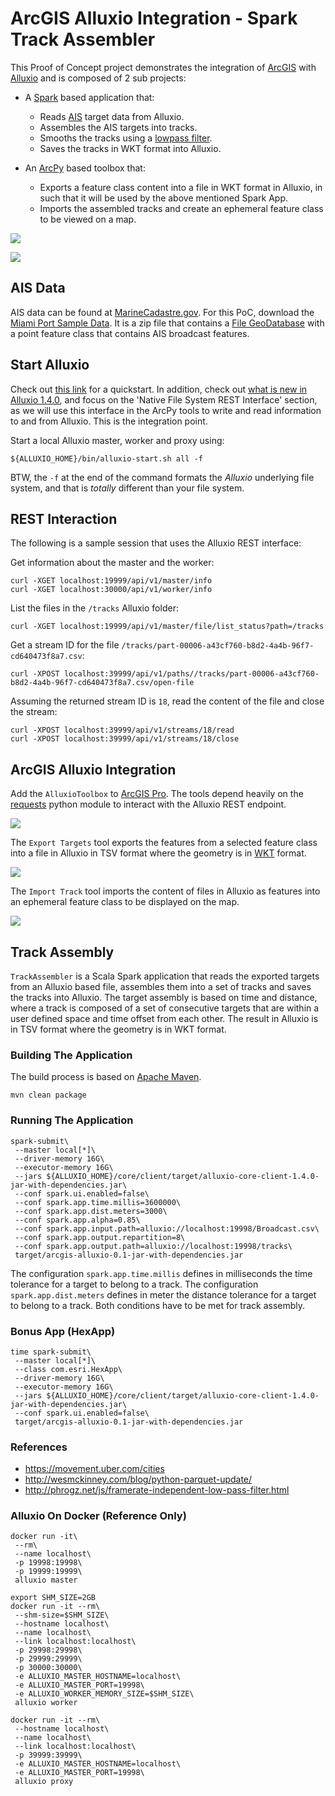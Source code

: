 # ArcGIS Alluxio Integration - Spark Track Assembler

This Proof of Concept project demonstrates the integration of [ArcGIS](https://pro.arcgis.com/en/pro-app/) with [Alluxio](http://www.alluxio.org/) and is composed of 2 sub projects:

- A [Spark](http://spark.apache.org/) based application that:
    - Reads [AIS](https://en.wikipedia.org/wiki/Automatic_identification_system) target data from Alluxio.
    - Assembles the AIS targets into tracks.
    - Smooths the tracks using a [lowpass filter](http://phrogz.net/js/framerate-independent-low-pass-filter.html).
    - Saves the tracks in WKT format into Alluxio.

- An [ArcPy](http://pro.arcgis.com/en/pro-app/arcpy/get-started/what-is-arcpy-.htm) based toolbox that:
    - Exports a feature class content into a file in WKT format in Alluxio, in such that it will be used by the above mentioned Spark App.
    - Imports the assembled tracks and create an ephemeral feature class to be viewed on a map.

![](media/integration.png)

![](media/pro.png)

## AIS Data

AIS data can be found at [MarineCadastre.gov](https://marinecadastre.gov/ais/).  For this PoC, download the [Miami Port Sample Data](ftp://ftp.coast.noaa.gov/temp/MarineCadastre/AIS.SampleData.zip).  It is a zip file that contains a [File GeoDatabase](http://desktop.arcgis.com/en/arcmap/10.3/manage-data/administer-file-gdbs/file-geodatabases.htm) with a point feature class that contains AIS broadcast features.

## Start Alluxio

Check out [this link](http://www.alluxio.org/docs/1.4/en/Getting-Started.html) for a quickstart. In addition, check out [what is new in Alluxio 1.4.0](https://alluxio.com/blog/whats-new-in-alluxio-140), and focus on the 'Native File System REST Interface' section, as we will use this interface in the ArcPy tools to write and read information to and from Alluxio. This is the integration point.

Start a local Alluxio master, worker and proxy using:

```
${ALLUXIO_HOME}/bin/alluxio-start.sh all -f
```

BTW, the `-f` at the end of the command formats the _Alluxio_ underlying file system, and that is _totally_ different than your file system.

## REST Interaction

The following is a sample session that uses the Alluxio REST interface:

Get information about the master and the worker:

```
curl -XGET localhost:19999/api/v1/master/info
curl -XGET localhost:30000/api/v1/worker/info
```

List the files in the `/tracks` Alluxio folder:

```
curl -XGET localhost:19999/api/v1/master/file/list_status?path=/tracks
```

Get a stream ID for the file `/tracks/part-00006-a43cf760-b8d2-4a4b-96f7-cd640473f8a7.csv`:

```
curl -XPOST localhost:39999/api/v1/paths//tracks/part-00006-a43cf760-b8d2-4a4b-96f7-cd640473f8a7.csv/open-file
```

Assuming the returned stream ID is `18`, read the content of the file and close the stream:

```
curl -XPOST localhost:39999/api/v1/streams/18/read
curl -XPOST localhost:39999/api/v1/streams/18/close
```

## ArcGIS Alluxio Integration

Add the `AlluxioToolbox` to [ArcGIS Pro](https://pro.arcgis.com/en/pro-app). The tools depend heavily on the [requests](http://docs.python-requests.org/en/master/) python module to interact with the Alluxio REST endpoint.

![](media/toolbox.png)

The `Export Targets` tool exports the features from a selected feature class into a file in Alluxio in TSV format where the geometry is in [WKT](https://en.wikipedia.org/wiki/Well-known_text) format.

![](media/export.png)

The `Import Track` tool imports the content of files in Alluxio as features into an ephemeral feature class to be displayed on the map.

![](media/import.png)

## Track Assembly

`TrackAssembler` is a Scala Spark application that reads the exported targets from an Alluxio based file, assembles them into a set of tracks and saves the tracks into Alluxio.  The target assembly is based on time and distance, where a track is composed of a set of consecutive targets that are within a user defined space and time offset from each other.  The result in Alluxio is in TSV format where the geometry is in WKT format.

### Building The Application

The build process is based on [Apache Maven](https://maven.apache.org/).

```
mvn clean package
```

### Running The Application

```
spark-submit\
 --master local[*]\
 --driver-memory 16G\
 --executor-memory 16G\
 --jars ${ALLUXIO_HOME}/core/client/target/alluxio-core-client-1.4.0-jar-with-dependencies.jar\
 --conf spark.ui.enabled=false\
 --conf spark.app.time.millis=3600000\
 --conf spark.app.dist.meters=3000\
 --conf spark.app.alpha=0.85\
 --conf spark.app.input.path=alluxio://localhost:19998/Broadcast.csv\
 --conf spark.app.output.repartition=8\
 --conf spark.app.output.path=alluxio://localhost:19998/tracks\
 target/arcgis-alluxio-0.1-jar-with-dependencies.jar
```

The configuration `spark.app.time.millis` defines in milliseconds the time tolerance for a target to belong to a track.
The configuration `spark.app.dist.meters` defines in meter the distance tolerance for a target to belong to a track.
Both conditions have to be met for track assembly.

### Bonus App (HexApp)

```
time spark-submit\
 --master local[*]\
 --class com.esri.HexApp\
 --driver-memory 16G\
 --executor-memory 16G\
 --jars ${ALLUXIO_HOME}/core/client/target/alluxio-core-client-1.4.0-jar-with-dependencies.jar\
 --conf spark.ui.enabled=false\
 target/arcgis-alluxio-0.1-jar-with-dependencies.jar
```

### References

- https://movement.uber.com/cities
- http://wesmckinney.com/blog/python-parquet-update/
- http://phrogz.net/js/framerate-independent-low-pass-filter.html

### Alluxio On Docker (Reference Only)

```
docker run -it\
 --rm\
 --name localhost\
 -p 19998:19998\
 -p 19999:19999\
 alluxio master
```

```
export SHM_SIZE=2GB
docker run -it --rm\
 --shm-size=$SHM_SIZE\
 --hostname localhost\
 --name localhost\
 --link localhost:localhost\
 -p 29998:29998\
 -p 29999:29999\
 -p 30000:30000\
 -e ALLUXIO_MASTER_HOSTNAME=localhost\
 -e ALLUXIO_MASTER_PORT=19998\
 -e ALLUXIO_WORKER_MEMORY_SIZE=$SHM_SIZE\
 alluxio worker
```

```
docker run -it --rm\
 --hostname localhost\
 --name localhost\
 --link localhost:localhost\
 -p 39999:39999\
 -e ALLUXIO_MASTER_HOSTNAME=localhost\
 -e ALLUXIO_MASTER_PORT=19998\
 alluxio proxy
```
